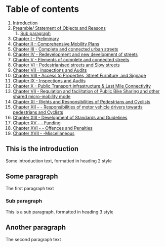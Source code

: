 # Table of contents
1. [Introduction](#introduction)
2. [Preamble/ Statement of Objects and Reasons](#paragraph1)
    1. [Sub paragraph](#subparagraph1)
3. [  Chapter I - Preliminary ](#paragraph2)
4. [  Chapter II – Comprehensive Mobility Plans ](#paragraph2)
5. [  Chapter III - Complete and connected urban streets  ](#paragraph2)
6. [  Chapter IV - Redevelopment and new development of streets ](#paragraph2)
7. [  Chapter V - Elements of complete and connected streets ](#paragraph2)
8. [  Chapter VI - Pedestrianised streets and Slow streets ](#paragraph2)
9. [  Chapter VII - Inspections and Audits ](#paragraph2)
10. [  Chapter VIII - Access to Properties, Street Furniture, and Signage ](#paragraph2)
11. [  Chapter IX - Inspections and Audits ](#paragraph2)
12. [  Chapter X - Public Transport infrastructure & Last Mile Connectivity ](#paragraph2)
13. [  Chapter VII - Regulation and facilitation of Public Bike Sharing and other shared micro-mobility mode ](#paragraph2)
14. [   Chapter XI - Rights and Responsibilities of  Pedestrians and Cyclists](#paragraph2)
15. [ Chapter XII –  - Responsibilities of motor vehicle drivers towards pedestrians and Cyclists ](#paragraph2)
16. [  Chapter XIII - Development of Standards and Guidelines ](#paragraph2)
17. [  Chapter XV - - Funding](#paragraph2)
18. [  Chapter XVI - -  Offences and Penalties  ](#paragraph2)
19. [  Chapter XVII -  -Miscellaneous ](#paragraph2)

## This is the introduction <a name="introduction"></a>
Some introduction text, formatted in heading 2 style

## Some paragraph <a name="paragraph1"></a>
The first paragraph text

### Sub paragraph <a name="subparagraph1"></a>
This is a sub paragraph, formatted in heading 3 style

## Another paragraph <a name="paragraph2"></a>
The second paragraph text

 




